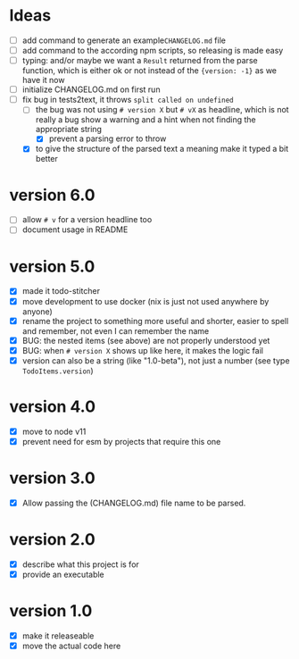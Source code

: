 # Ideas
- [ ] add command to generate an example`CHANGELOG.md` file
- [ ] add command to the according npm scripts, so releasing is made easy
- [ ] typing: and/or maybe we want a `Result` returned from the parse function, which is either ok or not
      instead of the `{version: -1}` as we have it now
- [ ] initialize CHANGELOG.md on first run
- [ ] fix bug in tests2text, it throws `split called on undefined`
  - [ ] the bug was not using `# version X` but `# vX` as headline, which is not really a bug
        show a warning and a hint when not finding the appropriate string
    - [x] prevent a parsing error to throw    
  - [x] to give the structure of the parsed text a meaning make it typed a bit better

# version 6.0
- [ ] allow `# v` for a version headline too
- [ ] document usage in README

# version 5.0
- [x] made it todo-stitcher
- [x] move development to use docker (nix is just not used anywhere by anyone)
- [x] rename the project to something more useful and shorter, easier to spell and remember, not even I can remember the name
- [x] BUG: the nested items (see above) are not properly understood yet
- [x] BUG: when `# version X` shows up like here, it makes the logic fail
- [x] version can also be a string (like "1.0-beta"), not just a number (see type `TodoItems.version`)

# version 4.0
- [x] move to node v11
- [x] prevent need for esm by projects that require this one

# version 3.0
- [x] Allow passing the (CHANGELOG.md) file name to be parsed.

# version 2.0
- [x] describe what this project is for
- [x] provide an executable

# version 1.0
- [x] make it releaseable
- [x] move the actual code here